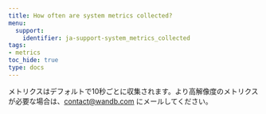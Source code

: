 ```yaml
---
title: How often are system metrics collected?
menu:
  support:
    identifier: ja-support-system_metrics_collected
tags:
- metrics
toc_hide: true
type: docs
---
```


メトリクスはデフォルトで10秒ごとに収集されます。より高解像度のメトリクスが必要な場合は、contact@wandb.com にメールしてください。